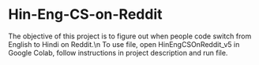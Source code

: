 # Hin-Eng-CS-on-Reddit
The objective of this project is to figure out when people code switch from English to Hindi on Reddit.\n
To use file, open HinEngCSOnReddit_v5 in Google Colab, follow instructions in project description and run file.
